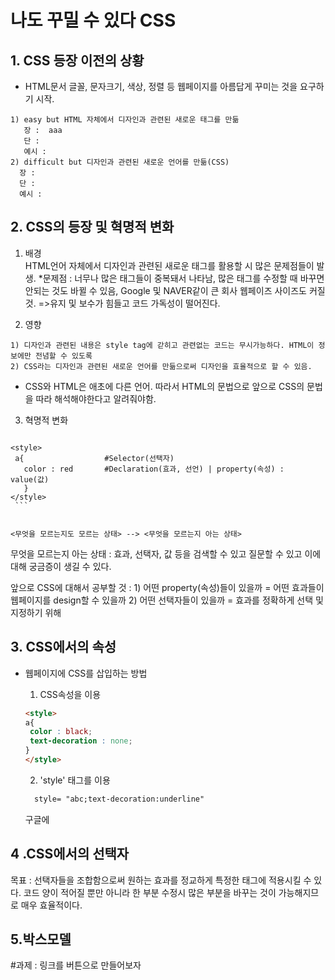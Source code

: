   # 나도 꾸밀 수 있다 CSS

## 1. CSS 등장 이전의 상황 
   * HTML문서  글꼴, 문자크기, 색상, 정렬 등 웹페이지를 아름답게 꾸미는 것을 요구하기 시작.  
    
    1) easy but HTML 자체에서 디자인과 관련된 새로운 태그를 만듦  
       장 :  aaa
       단 :  
       예시 : 
    2) difficult but 디자인과 관련된 새로운 언어를 만듦(CSS)  
      장 :  
      단 :  
      예시 : 

## 2. CSS의 등장 및 혁명적 변화
  1) 배경  
    HTML언어 자체에서 디자인과 관련된 새로운 태그를 활용할 시 많은 문제점들이 발생.
    *문제점 : 너무나 많은 태그들이 중복돼서 나타남, 많은 태그를 수정할 때 바꾸면 안되는 것도 바뀔 수 있음, Google 및 NAVER같이 큰 회사 웹페이즈 사이즈도 커질 것.
             =>유지 및 보수가 힘들고 코드 가독성이 떨어진다.
   
   <!-- 문제점을 시각적으로 보여주는 자료 필요-->
   
  2) 영향   
  
    1) 디자인과 관련된 내용은 style tag에 갇히고 관련없는 코드는 무시가능하다. HTML이 정보에만 전념할 수 있도록
    2) CSS라는 디자인과 관련된 새로운 언어를 만듦으로써 디자인을 효율적으로 할 수 있음.
  
  * CSS와 HTML은 애초에 다른 언어. 따라서 HTML의 문법으로 앞으로 CSS의 문법을 따라 해석해야한다고 알려줘야함.
   
  3) 혁명적 변화
      ```html
    <style>
     a{                  #Selector(선택자)
       color : red       #Declaration(효과, 선언) | property(속성) : value(값)
       }
    </style>
     ```
  
    
    <무엇을 모르는지도 모르는 상태> --> <무엇을 모르는지 아는 상태>
  
  무엇을 모르는지 아는 상태 : 효과, 선택자, 값 등을 검색할 수 있고 질문할 수 있고 이에 대해 궁금증이 생길 수 있다.
  
  앞으로 CSS에 대해서 공부할 것 : 1) 어떤 property(속성)들이 있을까 = 어떤 효과들이 웹페이지를 design할 수 있을까 
                               2) 어떤 선택자들이 있을까 = 효과를 정확하게 선택 및 지정하기 위해
  
## 3. CSS에서의 속성
  * 웹페이지에 CSS를 삽입하는 방법  
       1) CSS속성을 이용
       ```html
    <style>
    a{
        color : black;
        text-decoration : none;
    }
    </style>
    ```
       2) 'style' 태그를 이용
       ```html
         style= "abc;text-decoration:underline"
       ```
       
       구글에 
## 4 .CSS에서의 선택자
  
  목표 : 선택자들을 조합함으로써 원하는 효과를 정교하게 특정한 태그에 적용시킬 수 있다. 코드 양이 적어질 뿐만 아니라 한 부분 수정시 많은 부분을 바꾸는 것이 가능해지므로 매우 효율적이다.
  
  <!--표 로써 점점 강해지는 선택자를 입력  tag, class, id///코드 예시 -->
 

## 5.박스모델
   <!--코드 예시 -->
  
  
  
#과제 : 링크를 버튼으로 만들어보자